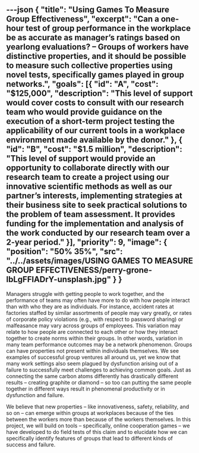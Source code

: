 ---json
{
  "title": "Using Games To Measure Group Effectiveness",
  "excerpt": "Can a one-hour test of group performance in the workplace be as accurate as manager’s ratings based on yearlong evaluations? – Groups of workers have distinctive properties, and it should be possible to measure such collective properties using novel tests, specifically games played in group networks.",
  "goals": [{
    "id": "A",
    "cost": "$125,000",
    "description": "This level of support would cover costs to consult with our research team who would provide guidance on the execution of a short-term project testing the applicability of our current tools in a workplace environment made available by the donor."
  }, {
    "id": "B",
    "cost": "$1.5 million",
    "description": "This level of support would provide an opportunity to collaborate directly with our research team to create a project using our innovative scientific methods as well as our partner’s interests, implementing strategies at their business site to seek practical solutions to the problem of team assessment. It provides funding for the implementation and analysis of the work conducted by our research team over a 2-year period."
  }],
  "priority": 9,
  "image": {
    "position": "50% 35%",
    "src": "../../assets/images/USING GAMES TO MEASURE GROUP EFFECTIVENESS/perry-grone-lbLgFFlADrY-unsplash.jpg"
  }
}
---

Managers struggle with getting people to work together, and the performance of teams may often have more to do with how people interact than with who they are as individuals. For instance, accident rates at factories staffed by similar assortments of people may vary greatly, or rates of corporate policy violations (e.g., with respect to password sharing) or malfeasance may vary across groups of employees.  This variation may relate to how people are connected to each other or how they interact together to create norms within their groups. In other words, variation in many team performance outcomes may be a network phenomenon. Groups can have properties not present within individuals themselves. We see examples of successful group ventures all around us, yet we know that many work settings also seem plagued by dysfunction arising out of a failure to successfully meet challenges to achieving common goals.  Just as connecting the same carbon atoms differently has drastically different results – creating graphite or diamond – so too can putting the same people together in different ways result in phenomenal productivity or in dysfunction and failure.

We believe that new properties – like innovativeness, safety, reliability, and so on – can emerge within groups at workplaces because of the ties between the workers more than because of the workers themselves. In this project, we will build on tools – specifically, online cooperation games – we have developed to do field tests of this claim and to elucidate how we can specifically identify features of groups that lead to different kinds of success and failure.